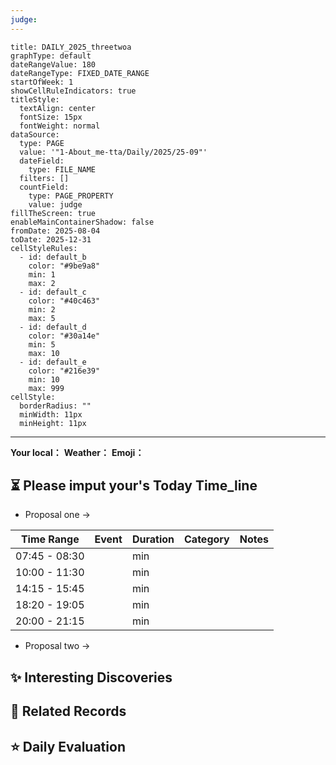```yaml
---
judge:
---
```

```contributionGraph
title: DAILY_2025_threetwoa
graphType: default
dateRangeValue: 180
dateRangeType: FIXED_DATE_RANGE
startOfWeek: 1
showCellRuleIndicators: true
titleStyle:
  textAlign: center
  fontSize: 15px
  fontWeight: normal
dataSource:
  type: PAGE
  value: '"1-About_me-tta/Daily/2025/25-09"'
  dateField:
    type: FILE_NAME
  filters: []
  countField:
    type: PAGE_PROPERTY
    value: judge
fillTheScreen: true
enableMainContainerShadow: false
fromDate: 2025-08-04
toDate: 2025-12-31
cellStyleRules:
  - id: default_b
    color: "#9be9a8"
    min: 1
    max: 2
  - id: default_c
    color: "#40c463"
    min: 2
    max: 5
  - id: default_d
    color: "#30a14e"
    min: 5
    max: 10
  - id: default_e
    color: "#216e39"
    min: 10
    max: 999
cellStyle:
  borderRadius: ""
  minWidth: 11px
  minHeight: 11px

```
---


**Your local：**
**Weather：**
**Emoji：** 




## ⏳  Please imput your's Today Time_line
- Proposal one -> 

| Time Range    | Event | Duration | Category | Notes |
| ------------- | ----- | -------- | -------- | ----- |
| 07:45 - 08:30 |       | min      |          |       |
| 10:00 - 11:30 |       | min      |          |       |
| 14:15 - 15:45 |       | min      |          |       |
| 18:20 - 19:05 |       | min      |          |       |
| 20:00 - 21:15 |       | min      |          |       |
- Proposal two -> 



## ✨ Interesting Discoveries




## 🔗 Related Records





## ⭐ Daily Evaluation  



















